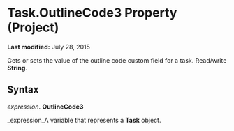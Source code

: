 
# Task.OutlineCode3 Property (Project)

 **Last modified:** July 28, 2015

 Gets or sets the value of the outline code custom field for a task. Read/write **String**.

## Syntax

 _expression_. **OutlineCode3**

 _expression_A variable that represents a  **Task** object.

